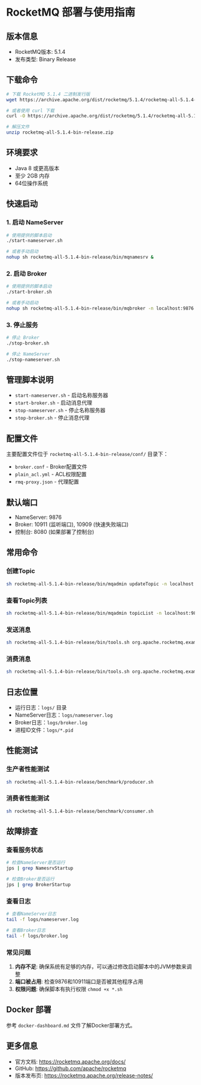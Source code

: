 # RocketMQ 部署与使用指南

## 版本信息
- RocketMQ版本: 5.1.4
- 发布类型: Binary Release

## 下载命令

```bash
# 下载 RocketMQ 5.1.4 二进制发行版
wget https://archive.apache.org/dist/rocketmq/5.1.4/rocketmq-all-5.1.4-bin-release.zip

# 或者使用 curl 下载
curl -O https://archive.apache.org/dist/rocketmq/5.1.4/rocketmq-all-5.1.4-bin-release.zip

# 解压文件
unzip rocketmq-all-5.1.4-bin-release.zip
```

## 环境要求

- Java 8 或更高版本
- 至少 2GB 内存
- 64位操作系统

## 快速启动

### 1. 启动 NameServer

```bash
# 使用提供的脚本启动
./start-nameserver.sh

# 或者手动启动
nohup sh rocketmq-all-5.1.4-bin-release/bin/mqnamesrv &
```

### 2. 启动 Broker

```bash
# 使用提供的脚本启动
./start-broker.sh

# 或者手动启动
nohup sh rocketmq-all-5.1.4-bin-release/bin/mqbroker -n localhost:9876 &
```

### 3. 停止服务

```bash
# 停止 Broker
./stop-broker.sh

# 停止 NameServer
./stop-nameserver.sh
```

## 管理脚本说明

- `start-nameserver.sh` - 启动名称服务器
- `start-broker.sh` - 启动消息代理
- `stop-nameserver.sh` - 停止名称服务器
- `stop-broker.sh` - 停止消息代理

## 配置文件

主要配置文件位于 `rocketmq-all-5.1.4-bin-release/conf/` 目录下：

- `broker.conf` - Broker配置文件
- `plain_acl.yml` - ACL权限配置
- `rmq-proxy.json` - 代理配置

## 默认端口

- NameServer: 9876
- Broker: 10911 (监听端口), 10909 (快速失败端口)
- 控制台: 8080 (如果部署了控制台)

## 常用命令

### 创建Topic

```bash
sh rocketmq-all-5.1.4-bin-release/bin/mqadmin updateTopic -n localhost:9876 -t TopicTest -c DefaultCluster
```

### 查看Topic列表

```bash
sh rocketmq-all-5.1.4-bin-release/bin/mqadmin topicList -n localhost:9876
```

### 发送消息

```bash
sh rocketmq-all-5.1.4-bin-release/bin/tools.sh org.apache.rocketmq.example.quickstart.Producer
```

### 消费消息

```bash
sh rocketmq-all-5.1.4-bin-release/bin/tools.sh org.apache.rocketmq.example.quickstart.Consumer
```

## 日志位置

- 运行日志：`logs/` 目录
- NameServer日志：`logs/nameserver.log`
- Broker日志：`logs/broker.log`
- 进程ID文件：`logs/*.pid`

## 性能测试

### 生产者性能测试

```bash
sh rocketmq-all-5.1.4-bin-release/benchmark/producer.sh
```

### 消费者性能测试

```bash
sh rocketmq-all-5.1.4-bin-release/benchmark/consumer.sh
```

## 故障排查

### 查看服务状态

```bash
# 检查NameServer是否运行
jps | grep NamesrvStartup

# 检查Broker是否运行
jps | grep BrokerStartup
```

### 查看日志

```bash
# 查看NameServer日志
tail -f logs/nameserver.log

# 查看Broker日志
tail -f logs/broker.log
```

### 常见问题

1. **内存不足**: 确保系统有足够的内存，可以通过修改启动脚本中的JVM参数来调整
2. **端口被占用**: 检查9876和10911端口是否被其他程序占用
3. **权限问题**: 确保脚本有执行权限 `chmod +x *.sh`

## Docker 部署

参考 `docker-dashboard.md` 文件了解Docker部署方式。

## 更多信息

- 官方文档: https://rocketmq.apache.org/docs/
- GitHub: https://github.com/apache/rocketmq
- 版本发布页: https://rocketmq.apache.org/release-notes/